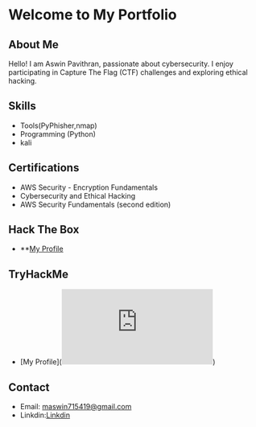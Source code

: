 # Welcome to My Portfolio

## About Me
Hello! I am Aswin Pavithran, passionate about cybersecurity. I enjoy participating in Capture The Flag (CTF) challenges and exploring ethical hacking.

## Skills
- Tools(PyPhisher,nmap)
- Programming (Python)
- kali

## Certifications
- AWS Security - Encryption Fundamentals
- Cybersecurity and Ethical Hacking
- AWS Security Fundamentals (second edition)

## Hack The Box
- **[My Profile](HTB-88E02CB8AC)

## TryHackMe
- [My Profile](<iframe src="https://tryhackme.com/api/v2/badges/public-profile?userPublicId=3341214" style='border:none;'></iframe>)


## Contact
- Email: maswin715419@gmail.com
- Linkdin:[Linkdin](https://www.linkedin.com/in/aswin-pavithran-4811b9311/)
